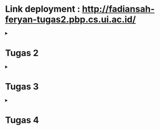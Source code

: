# Link deployment : http://fadiansah-feryan-tugas2.pbp.cs.ui.ac.id/

<details>
<summary> <h1> Tugas 2 </h1> </summary>
<br>

# Pertanyaan 1

### Jelaskan bagaimana cara kamu mengimplementasikan checklist di atas secara step-by-step (bukan hanya sekadar mengikuti tutorial).

Saya pertama menginitialize git repo (tetapi belum disambung dengan repo di github), lalu membuat virtual environment dan menginisialisasi Django project. Saya lalu memenuhi syarat tugas 2 pada bagian - bagian yang berbeda.

# Pertanyaan 2

Buatlah bagan yang berisi request client ke web aplikasi berbasis Django beserta responnya dan jelaskan pada bagan tersebut kaitan antara urls.py, views.py, models.py, dan berkas html

[Bagan](./images/pbpbagan.png)

# Pertanyaan 3

### Jelaskan fungsi git dalam pengembangan perangkat lunak!

Git digunakan untuk melakukan version control dan melihat apa saja yang ditambahkan pada proyek pada timestamp tertentu. Git juga bisa digunakan untuk melakukan rollback ke versi sebelumnya jika ada masalah pada prod.

# Pertanyaan 4

### Menurut Anda, dari semua framework yang ada, mengapa framework Django dijadikan permulaan pembelajaran pengembangan perangkat lunak?

Karena Django pas untuk projek kecil dan memiliki paradigma yang cukup mudah untuk dimengerti.

# Pertanyaan 5

### Mengapa model pada Django disebut sebagai ORM?

Karena model pada Django berfungsi sebagai basis data untuk apa yang akan ditunjukkan kepada end-user dengan template.

</details>

<details>
<summary> <h1> Tugas 3 </h1> </summary>
<br>

# Pertanyaan 1

### Jelaskan mengapa kita memerlukan data delivery dalam pengimplementasian sebuah platform?

_Data delivery_ sangat penting dalam implementasi platform untuk memastikan transfer informasi yang akurat dan tepat waktu antara _user_, sistem, dan _service_. Pengiriman data yang efisien juga membuat _user experience_ yang baik dengan memastikan keandalan platform. Tanpa mekanisme pengiriman data yang tepat, fungsi platform bisa terganggu, yang dapat menyebabkan disatisfaksi _user_.

# Pertanyaan 2

### Menurutmu, mana yang lebih baik antara XML dan JSON? Mengapa JSON lebih populer dibandingkan XML?

Saya pribadi lebih menyukai JSON karena dalam pandangan sekilas struktur data dapat dicerna dengan jelas. Saya rasa hal ini juga berpengaruh atas popularitasnya dibanding dengan XML.

# Pertanyaan 3

### Jelaskan fungsi dari method `is_valid()` pada form Django dan mengapa kita membutuhkan method tersebut?

method `is_valid()` dalam form Django digunakan untuk memastikan data dalam field form dapat diterima oleh model yang sudah di deklarasikan. method `is_valid()` diperlukan supaya saat data diberikan ke database tidak ada error yang terjadi.

# Pertanyaan 4

### Mengapa kita membutuhkan `csrf_token` saat membuat form di Django? Apa yang dapat terjadi jika kita tidak menambahkan `csrf_token` pada form Django? Bagaimana hal tersebut dapat dimanfaatkan oleh penyerang?

`csrf_token` pada django digunakan untuk memastikan bahwa semua request pengubahan data datang dari `user` yang benar. Jika tidak menggunakan `csrf_token` pada form, penyerang dapat memberi request yang tidak divalidasi, tetapi diterima sebagai request valid oleh server dan melakukan request tersebut.

# Pertanyaan 5

### Jelaskan bagaimana cara kamu mengimplementasikan checklist di atas secara step-by-step (bukan hanya sekadar mengikuti tutorial).

Pertama, saya membuat file `forms.py` pada `/main` yang berisi bagaimana forms akan terbuat. Kedua, saya membuat 5 fungsi berbeda, yaitu `create_product()`, `show_xml()`, `show_json()`, `show_xml_by_id()`, dan `show_json_by_id`. Ketiga, saya membuat routing pada `main/urls.py` untuk membuat sistem data delivery dapat diakses. Keempat, saya membuat `create_product_entry.html` dan mengubah `main.html` untuk dapat menampilkan form pada website. Kelima, saya mengubah argumen `DIRS` pada `settings.py` menjadi `'DIRS': [BASE_DIR / 'e_commerce/templates']` untuk menunjukkan Django ke template yang benar. Terakhir, saya mengeksekusi migrasi supaya Django mengimplementasi model yang saya buat.

# Postman

### JSON

![JSON](./images/1.png)

### JSON by ID

![JSON by ID](./images/2.png)

### XML

![XML](./images/3.png)

### XML by ID

![XML by ID](./images/4.png)

</details>

<details>
<summary><h1>Tugas 4</h1></summary>
<br>

# Pertanyaan 1

### Apa perbedaan antara `HttpResponseRedirect()` dan `redirect()`

`Redirect()` adalah wrapper untuk class `HttpResponseRedirect` sedangkan `HttpResponseRedirect` merupakan class yang berisi informasi yang diperlukan untuk mengarahkan request ke arah yang telah ditetapkan.

# Pertanyaan 2

### Jelaskan cara kerja penghubungan model `Product` dengan `User`!

`Product` bisa disambungkan dengan `User` dengan menggunakan key yang sesuai. Key memiliki _identifier_ yang digunakan oleh ORM Django untuk mengidentifikasikan relasi dari sebuah `Product` dengan `User`. Dengan ini, request melewati Django dan memberikan response dimana `User` memiliki `Product`

# Pertanyaan 3

### Apa perbedaan antara _authentication_ dan _authorization_, apakah yang dilakukan saat pengguna login? Jelaskan bagaimana Django mengimplementasikan kedua konsep tersebut.

_Authentication_ adalah proses dimana sistem memeriksa apakah request login yang masuk merupakan `User` yang benar atau bukan. _Authorization_ adalah proses verifikasi hak yang dimiliki oleh `User`. 

Django melakukan _Authentication_ dengan langkah - langkah verifikasi yang ditetapkan dalam model seperti `username` dan `password`. Setelah menerima request login, Django memanggil `authenticate()` untuk mengecek validitas info login. Jika valid, objek `User` akan direturn. Jika salah, Django akan memberi return `none`.

Hak yang dimiliki `User` biasanya ditetapkan pada model juga, contohnya seperti _tag_ `is_superuser` atau `is_staff` dari built-in Django. Django juga bisa menetapkan hak `User` dengan dekorator seperti `@login_required` untuk mengharuskan _session_ tersebut sudah login ke sebuah `User` terlebih dahulu.


# Pertanyaan 4

### Bagaimana Django mengingat pengguna yang telah login? Jelaskan kegunaan lain dari cookies dan apakah semua cookies aman digunakan?

Django mengingat pengguna yang login menggunakan `session` dan `cookie`.

Saat `User` login, Django membuat `session` di server untuk menyimpan informasi identifikasi `User`. Setiap sesi diberi ID sesi unik, yang disimpan sebagai `cookie` di perangkat `User`.

Cookie adalah potongan kecil data yang dikirim oleh server dan disimpan di perangkat `User`. Cookie juga menyimpan ID `session` dalam `cookie` yang disebut sessionid.

Django menetapkan ID sesi ini di perangkat `User`, yang memungkinkan server untuk mengaitkan permintaan berikutnya dengan `User` yang sudah diautentikasi.

# Pertanyaan 5

### Jelaskan bagaimana cara kamu mengimplementasikan checklist di atas secara step-by-step (bukan hanya sekadar mengikuti tutorial).

aa
</details>
